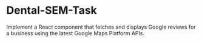 # Dental-SEM-Task
Implement a React component that fetches and displays Google reviews for a business using the latest Google Maps Platform APIs.

